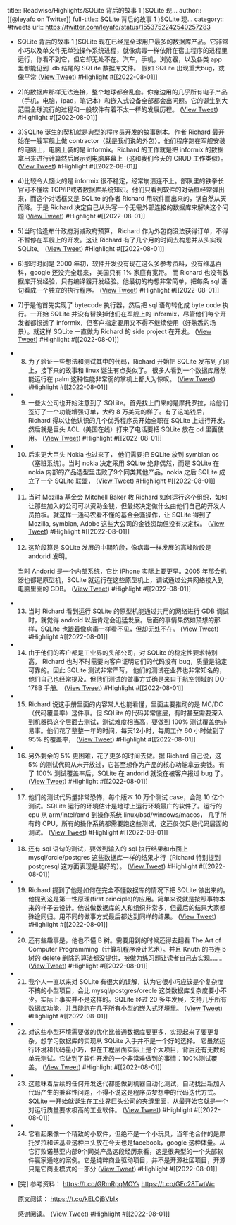 title:: Readwise/Highlights/SQLite 背后的故事 1 )SQLite 现...
author:: [[@leyafo on Twitter]]
full-title:: SQLite 背后的故事 1 )SQLite 现...
category:: #tweets
url:: https://twitter.com/leyafo/status/1553752242540257283
- SQLite 背后的故事
  1 )SQLite 现在已经是全球用户最多的数据库产品。它非常小巧以及单文件无单独操作系统进程，就像病毒一样依附在宿主程序的进程里运行，你看不到它，但它却无处不在。汽车，手机，浏览器，以及各类 app 里都能见到 .db 结尾的 SQLite 数据库文件。 假如 SQLite 出现重大bug，或像平常 ([View Tweet](https://twitter.com/leyafo/status/1553752242540257283)) #Highlight #[[2022-08-01]]
- 2)的数据库那样无法连接，整个地球都会乱套。你身边用的几乎所有电子产品（手机，电脑，ipad，笔记本）和嵌入式设备全部都会出问题。它的诞生到大范围全球流行的过程和一般软件有着不太一样的发展历程。 ([View Tweet](https://twitter.com/leyafo/status/1553752244939399169)) #Highlight #[[2022-08-01]]
- 3)SQLite 诞生的契机就是典型的程序员开发的故事剧本。作者 Richard 最开始在一艘军舰上做 contractor（就是我们说的外包）。他们程序跑在军舰安装的电脑上，电脑上装的是 informix。Richard 的工作就是把 informix 的数据拿出来进行计算然后展示到电脑屏幕上（这和我们今天的 CRUD 工作类似）。 ([View Tweet](https://twitter.com/leyafo/status/1553752247367938048)) #Highlight #[[2022-08-01]]
- 4)比较令人恼火的是 informix 很不稳定，经常崩溃连不上。部队里的铁拳长官可不懂啥 TCP/IP或者数据库系统知识。他们只看到软件的对话框经常弹出来，而这个对话框又是 SQLite 的作者 Richard 用软件画出来的，锅自然从天而降。于是 Richard 决定自己从头写一个无需外部连接的数据库来解决这个问题 ([View Tweet](https://twitter.com/leyafo/status/1553752249976836097)) #Highlight #[[2022-08-01]]
- 5)当时恰逢布什政府消减政府预算， Richard 作为外包商没法获得订单，不得不暂停在军舰上的开发。这让 Richard 有了几个月的时间去构思并从头实现 SQLite。 ([View Tweet](https://twitter.com/leyafo/status/1553752252405276673)) #Highlight #[[2022-08-01]]
- 6)那时时间是 2000 年初，软件开发没有现在这么多参考资料，没有维基百科，google 还没完全起来， 美国只有 1% 家庭有宽带。 而 Richard 也没有数据库开发经验，只有编译器开发经验。他最初的构想非常简单，把每条 sql 语句看成一个独立的执行程序。 ([View Tweet](https://twitter.com/leyafo/status/1553752254905139200)) #Highlight #[[2022-08-01]]
- 7)于是他首先实现了 bytecode 执行器，然后把 sql 语句转化成 byte code 执行。一开始 SQLite 并没有替换掉他们在军舰上的 informix，尽管他们每个开发者都恨透了 informix，但客户指定要用又不得不继续使用（好熟悉的场景）。就这样 SQLite 一直做为 Richard 的 side project 在开发。 ([View Tweet](https://twitter.com/leyafo/status/1553752257224527872)) #Highlight #[[2022-08-01]]
- 8) 为了验证一些想法和测试其中的代码，Richard 开始把 SQLite 发布到了网上，接下来的故事和 linux 诞生有点类似了。 很多人看到一个数据库居然能运行在 palm 这种性能非常弱的掌机上都大为惊叹。 ([View Tweet](https://twitter.com/leyafo/status/1553752259766341632)) #Highlight #[[2022-08-01]]
- 9) 一些大公司也开始注意到了 SQLite。首先找上门来的是摩托罗拉，给他们签订了一个功能增强订单，大约 8 万美元的样子。有了这笔钱后，Richard 得以让他认识的几个优秀程序员开始全职在 SQLite 上进行开发。然后就是巨头 AOL（美国在线）打来了电话要把 SQLite 放在 cd 里面使用。 ([View Tweet](https://twitter.com/leyafo/status/1553752262014484481)) #Highlight #[[2022-08-01]]
- 10) 后来更大巨头 Nokia 也过来了， 他们需要把 SQLite 放到 symbian os（塞班系统）。当时 nokia 决定采用 SQLite 绝非偶然，而是 SQLite 在 nokia 内部的产品选型里击败了9个同类其他产品。nokia 之后 SQLite 成立了一个 SQLite 联盟， ([View Tweet](https://twitter.com/leyafo/status/1553752264606875651)) #Highlight #[[2022-08-01]]
- 11) 当时 Mozilla 基金会 Mitchell Baker 教 Richard 如何运行这个组织，如何让那些加入的公司可以资助金钱，但最终决定做什么由他们自己的开发人员拍板。就这样一通码农看不懂的基金会骚操作，让 SQLite 得到了 Mozilla, symbian, Adobe 这些大公司的金钱资助但没有决定权。 ([View Tweet](https://twitter.com/leyafo/status/1553752266993065984)) #Highlight #[[2022-08-01]]
- 12) 这阶段算是 SQLite 发展的中期阶段，像病毒一样发展的高峰阶段是 andorid 发明。
  
  当时 Andorid 是一个内部系统，它比 iPhone 实际上要更早。2005 年那会机器也都是原型机，SQLite 就运行在这些原型机上，调试通过公共网络接入到电脑里面的 GDB。 ([View Tweet](https://twitter.com/leyafo/status/1553752269576843269)) #Highlight #[[2022-08-01]]
- 13) 当时 Richard 看到运行 SQLite 的原型机能通过共用的网络进行 GDB 调试时，就觉得 android 以后肯定会迅猛发展。后面的事情果然如预想的那样，SQLite 也跟着像病毒一样看不见，但却无处不在。 ([View Tweet](https://twitter.com/leyafo/status/1553752272009510912)) #Highlight #[[2022-08-01]]
- 14) 由于他们的客户都是工业界的头部公司，对 SQLite 的稳定性要求特别高， Richard 也时不时需要向客户证明它们的代码没有 bug，质量是稳定可靠的。因此 SQLite 测试非常严苛， 他们的测试在业界也非常知名的，他们自己也经常提及。但他们测试的做事方式确是来自于航空领域的 DO-178B 手册。 ([View Tweet](https://twitter.com/leyafo/status/1553752274547093504)) #Highlight #[[2022-08-01]]
- 15) Richard 说这手册里面的内容常人也能看懂，里面主要推动的是 MC/DC（代码覆盖率）这件事。但 SQLite 的代码非常底层，有时甚至需要深入到机器码这个层面去测试，测试难度相当高，要做到 100% 测试覆盖绝非易事。他们花了整整一年的时间，每天12小时，每周工作 60 小时做到了 95% 的覆盖率， ([View Tweet](https://twitter.com/leyafo/status/1553752277080453120)) #Highlight #[[2022-08-01]]
- 16) 另外剩余的 5% 更困难，花了更多的时间去做。据 Richard 自己说，这 5% 的测试代码从未开放过，它甚至想作为产品的核心功能拿去卖钱。有了 100% 测试覆盖率后，SQLite 在 andorid 就没在被客户报过 bug 了。 ([View Tweet](https://twitter.com/leyafo/status/1553752279840239616)) #Highlight #[[2022-08-01]]
- 17) 他们的测试代码量非常恐怖，每个版本 10 万个测试 case，会跑 10 亿个测试。SQLite 运行的环境估计是地球上运行环境最广的软件了。运行的 cpu 从 arm/intel/amd 到操作系统 linux/bsd/windows/macos， 几乎所有的 CPU，所有的操作系统都需要跑这些测试，这还仅仅只是代码层面的测试。 ([View Tweet](https://twitter.com/leyafo/status/1553752282222604288)) #Highlight #[[2022-08-01]]
- 18) 还有 sql 语句的测试，要做到输入的 sql 执行结果和市面上 mysql/orcle/postgres 这些数据库一样的结果才行（Richard 特别提到 postgresql 这方面表现是最好的）。 ([View Tweet](https://twitter.com/leyafo/status/1553752284785389569)) #Highlight #[[2022-08-01]]
- 19) Richard 提到了他是如何在完全不懂数据库的情况下把 SQLite 做出来的。他提到这是第一性原理(first principle)的应用。简单来说就是按照事物本来的样子去设计。他说做数据库的人和组织非常多，但最后的结果大家都殊途同归。用不同的做事方式最后都达到同样的结果。 ([View Tweet](https://twitter.com/leyafo/status/1553752287150895121)) #Highlight #[[2022-08-01]]
- 20) 还有些趣事是，他也不懂 B 树。需要用到的时候还得去翻看 The Art of Computer Programming（计算机程序设计艺术）。并且 Knuth 的书连 b 树的 delete 删除的算法都没提供，被做为练习题让读者自己去实现。。。。 ([View Tweet](https://twitter.com/leyafo/status/1553752290598612994)) #Highlight #[[2022-08-01]]
- 21) 我个人一直以来对 SQLite 有很大的误解，认为它很小巧应该是个复杂度不搞的小型项目，会比 mysql/postgres/orecle 这类数据库复杂度要小不少。实际上事实并不是这样的。SQLite 经过 20 多年发展，支持几乎所有数据库功能，并且能跑在几乎所有小型的嵌入式环境里。 ([View Tweet](https://twitter.com/leyafo/status/1553752292997808128)) #Highlight #[[2022-08-01]]
- 22) 对这些小型环境需要做的优化比普通数据库要更多，实现起来了要更复杂。想学习数据库的实现从 SQLite 入手并不是一个好的选择。 它虽然运行环境和代码量小巧，但在工程层面实际上是个大项目，背后还有无数的单元测试。它做到了软件开发的一个非常难做到的事情：100%测试覆盖。 ([View Tweet](https://twitter.com/leyafo/status/1553752295514390528)) #Highlight #[[2022-08-01]]
- 23) 这意味着后续的任何开发迭代都能做到机器自动化测试，自动找出新加入代码产生的兼容性问题，不得不说这是程序员梦想中的代码迭代方式。SQLite 一开始就诞生在工业界巨头公司的夹缝里面，从最开始它就是一个对运行质量要求极高的工业软件。 ([View Tweet](https://twitter.com/leyafo/status/1553752297905131520)) #Highlight #[[2022-08-01]]
- 24) 它看起来像一个精致的小软件，但绝不是一个小玩具，当年他合作的是摩托罗拉和诺基亚这种巨头放在今天也是facebook，google 这种体量。从它打败诺基亚内部9个同类产品这段经历来看，这是很典型的一个头部软件赢家通吃的案例。它是纯粹商业驱动项目，并不是开源社区项目，开源只是它商业模式的一部分 ([View Tweet](https://twitter.com/leyafo/status/1553752300312621061)) #Highlight #[[2022-08-01]]
- [完]
  参考资料：
  https://t.co/GRmRpqMOYs
  https://t.co/GEc28TwtWc
  
  原文阅读：
  https://t.co/kELOjBVbIx
  
  感谢阅读。 ([View Tweet](https://twitter.com/leyafo/status/1553752303122821120)) #Highlight #[[2022-08-01]]